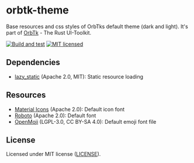 # orbtk-theme

Base resources and css styles of OrbTks default theme (dark and light). It's part of [OrbTk](https://gitlab.redox-os.org/redox-os/orbtk) - The Rust UI-Toolkit.

[![Build and test](https://github.com/redox-os/orbtk/workflows/build/badge.svg)](https://github.com/redox-os/orbtk/actions)
[![MIT licensed](https://img.shields.io/badge/license-MIT-blue.svg)](../../LICENSE)

## Dependencies

* [lazy_static](https://github.com/rust-lang-nursery/lazy-static.rs) (Apache 2.0, MIT): Static resource loading

## Resources

* [Material Icons](https://github.com/google/material-design-icons) (Apache 2.0): Default icon font
* [Roboto](https://github.com/google/roboto) (Apache 2.0): Default font
* [OpenMoji](https://openmoji.org/) (LGPL-3.0, CC BY-SA 4.0): Default emoji font file

## License

Licensed under MIT license ([LICENSE](../../LICENSE)).